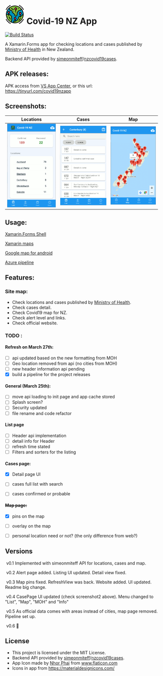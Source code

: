 # <img src="./assets/epidemic_512.png" alt="Icon" width="64" />  Covid-19 NZ App

[![Build Status](https://dev.azure.com/shawyunz/Covid19NZApp/_apis/build/status/Covid19nz%20APK?branchName=master)](https://dev.azure.com/shawyunz/Covid19NZApp/_build/latest?definitionId=2&branchName=master)

A Xamarin.Forms app for checking locations and cases published by [Ministry of Health](https://www.health.govt.nz/our-work/diseases-and-conditions/covid-19-novel-coronavirus/covid-19-current-cases) in New Zealand.

Backend API provided by [simeonmiteff](https://github.com/simeonmiteff)/[nzcovid19cases](https://github.com/simeonmiteff/nzcovid19cases).



## APK releases:

APK access from [VS App Center](https://tinyurl.com/covid19nzapp), or this url: https://tinyurl.com/covid19nzapp



## Screenshots:

|                     Locations                     |                       Cases                       |                        Map                        |
| :-----------------------------------------------: | :-----------------------------------------------: | :-----------------------------------------------: |
| <img src=".\assets\screenshot1.png" width="200" > | <img src=".\assets\screenshot2.png" width="200" > | <img src=".\assets\screenshot3.png" width="200" > |




## Usage:

[Xamarin.Forms Shell](https://docs.microsoft.com/en-us/xamarin/xamarin-forms/app-fundamentals/shell/)

[Xamarin maps](https://docs.microsoft.com/en-us/xamarin/xamarin-forms/user-interface/map/)

[Google map for android](https://developers.google.com/maps/documentation/android-sdk/intro)

[Azure pipeline](https://dev.azure.com/)



## Features:

### Site map:

* Check locations and cases published by [Ministry of Health](https://www.health.govt.nz/our-work/diseases-and-conditions/covid-19-novel-coronavirus/covid-19-current-cases).
* Check cases detail.
* Check Covid19 map for NZ.
* Check alert level and links.
* Check official website.

### TODO :

#### Refresh on March 27th:

- [ ] api updated based on the new formatting from MOH
- [ ] Geo location removed from api (no cities from MOH)
- [ ] new header information api pending
- [x] build a pipeline for the project releases

#### General (March 25th):

- [ ] move api loading to init page and app cache stored
- [ ] Splash screen?
- [ ] Security updated
- [ ] file rename and code refactor

#### List page

- [ ] Header api implementation
- [ ] detail info for Header
- [ ] refresh time stated
- [ ] Filters and sorters for the listing

#### Cases page:

- [x] Detail page UI
- [ ] cases full list with search
- [ ] cases confirmed or probable


####  ~~Map page:~~

- [x] pins on the map
- [ ] overlay on the map
- [ ] personal location need or not? (the only difference from web?) 




## Versions

​	v0.1	Implemented with simeonmiteff API for locations, cases and map.

​	v0.2	Alert page added. Listing UI updated. Detail view fixed.

​	v0.3	Map pins fixed. RefreshView was back. Website added. UI updated. Readme big change.

​	v0.4	CasePage UI updated (check screenshot2 above). Menu changed to "List", "Map", "MOH" and "Info"

​	v0.5	As official data comes with areas instead of cities, map page removed. Pipeline set up.

​	v0.6	:construction:



## License

* This project is licensed under the MIT License.
* Backend API provided by [simeonmiteff](https://github.com/simeonmiteff)/[nzcovid19cases](https://github.com/simeonmiteff/nzcovid19cases).
* App Icon made by [Nhor Phai](https://www.flaticon.com/authors/nhor-phai) from www.flaticon.com
* Icons in app from https://materialdesignicons.com/

